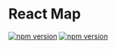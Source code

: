# React Map

[![npm version](https://badge.fury.io/js/%40nexys%2Freact-map.svg)](https://www.npmjs.com/package/@nexys/react-map)
[![npm version](https://img.shields.io/npm/v/@nexys/react-map.svg)](https://www.npmjs.com/package/@nexys/react-map)